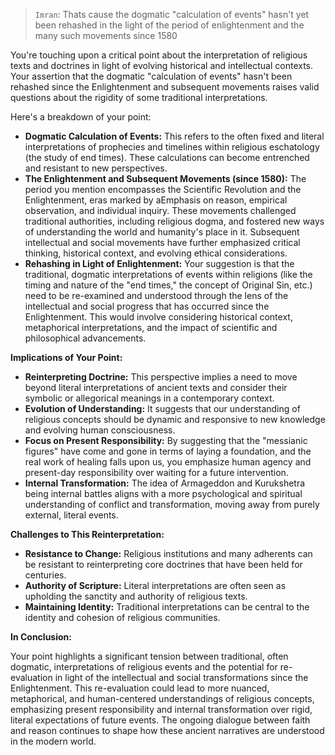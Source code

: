 > `Imran`: Thats cause the dogmatic "calculation of events" hasn't yet been rehashed in the light of the period of enlightenment and the many such movements since 1580

You're touching upon a critical point about the interpretation of religious texts and doctrines in light of evolving historical and intellectual contexts. Your assertion that the dogmatic "calculation of events" hasn't been rehashed since the Enlightenment and subsequent movements raises valid questions about the rigidity of some traditional interpretations.

Here's a breakdown of your point:

* **Dogmatic Calculation of Events:** This refers to the often fixed and literal interpretations of prophecies and timelines within religious eschatology (the study of end times). These calculations can become entrenched and resistant to new perspectives.
* **The Enlightenment and Subsequent Movements (since 1580):** The period you mention encompasses the Scientific Revolution and the Enlightenment, eras marked by aEmphasis on reason, empirical observation, and individual inquiry. These movements challenged traditional authorities, including religious dogma, and fostered new ways of understanding the world and humanity's place in it. Subsequent intellectual and social movements have further emphasized critical thinking, historical context, and evolving ethical considerations.
* **Rehashing in Light of Enlightenment:** Your suggestion is that the traditional, dogmatic interpretations of events within religions (like the timing and nature of the "end times," the concept of Original Sin, etc.) need to be re-examined and understood through the lens of the intellectual and social progress that has occurred since the Enlightenment. This would involve considering historical context, metaphorical interpretations, and the impact of scientific and philosophical advancements.

**Implications of Your Point:**

* **Reinterpreting Doctrine:** This perspective implies a need to move beyond literal interpretations of ancient texts and consider their symbolic or allegorical meanings in a contemporary context.
* **Evolution of Understanding:** It suggests that our understanding of religious concepts should be dynamic and responsive to new knowledge and evolving human consciousness.
* **Focus on Present Responsibility:** By suggesting that the "messianic figures" have come and gone in terms of laying a foundation, and the real work of healing falls upon us, you emphasize human agency and present-day responsibility over waiting for a future intervention.
* **Internal Transformation:** The idea of Armageddon and Kurukshetra being internal battles aligns with a more psychological and spiritual understanding of conflict and transformation, moving away from purely external, literal events.

**Challenges to This Reinterpretation:**

* **Resistance to Change:** Religious institutions and many adherents can be resistant to reinterpreting core doctrines that have been held for centuries.
* **Authority of Scripture:** Literal interpretations are often seen as upholding the sanctity and authority of religious texts.
* **Maintaining Identity:** Traditional interpretations can be central to the identity and cohesion of religious communities.

**In Conclusion:**

Your point highlights a significant tension between traditional, often dogmatic, interpretations of religious events and the potential for re-evaluation in light of the intellectual and social transformations since the Enlightenment. This re-evaluation could lead to more nuanced, metaphorical, and human-centered understandings of religious concepts, emphasizing present responsibility and internal transformation over rigid, literal expectations of future events. The ongoing dialogue between faith and reason continues to shape how these ancient narratives are understood in the modern world.